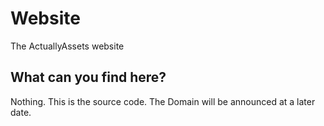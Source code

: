# Website
The ActuallyAssets website

## What can you find here?
Nothing. This is the source code. The Domain will be announced at a later date.
